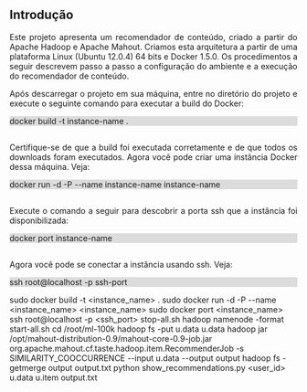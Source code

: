 <h2>Introdução</h2>
<p align="justify">
Este projeto apresenta um recomendador de conteúdo, criado a partir do Apache Hadoop e Apache Mahout. Criamos esta arquitetura a partir de uma plataforma Linux (Ubuntu 12.0.4) 64 bits e Docker 1.5.0. Os  procedimentos a seguir descrevem passo a passo a configuração do ambiente e a execução do recomendador de conteúdo.
</p>
<p align="justify">
Após descarregar o projeto em sua máquina, entre no diretório do projeto e execute o seguinte comando para executar a build do Docker:
</p>
<div style="background-color: gainsboro;">
docker build -t instance-name .
</div>
<p align="justify" style="padding-top: 15px;">
Certifique-se de que a build foi executada corretamente e de que todos os downloads foram executados. Agora você pode criar uma instância Docker dessa máquina. Veja:
</p>
<div style="background-color: gainsboro;">
docker run -d -P --name instance-name instance-name
</div>
<p align="justify" style="padding-top: 15px;">
Execute o comando a seguir para descobrir a porta ssh que a instância foi disponibilizada:
</p>
<div style="background-color: gainsboro;">
docker port instance-name
</div>
<p align="justify" style="padding-top: 15px;">
Agora você pode se conectar a instância usando ssh. Veja:
</p>
<div style="background-color: gainsboro;">
ssh root@localhost -p ssh-port
</div>

sudo docker build -t <instance_name> .
sudo docker run -d -P --name <instance_name> <instance_name>
sudo docker port <instance_name>
ssh root@localhost -p <ssh_port>
stop-all.sh
hadoop namenode -format
start-all.sh
cd /root/ml-100k
hadoop fs -put u.data u.data
hadoop jar /opt/mahout-distribution-0.9/mahout-core-0.9-job.jar org.apache.mahout.cf.taste.hadoop.item.RecommenderJob -s SIMILARITY_COOCCURRENCE --input u.data --output output
hadoop fs -getmerge output output.txt
python show_recommendations.py <user_id> u.data u.item output.txt
